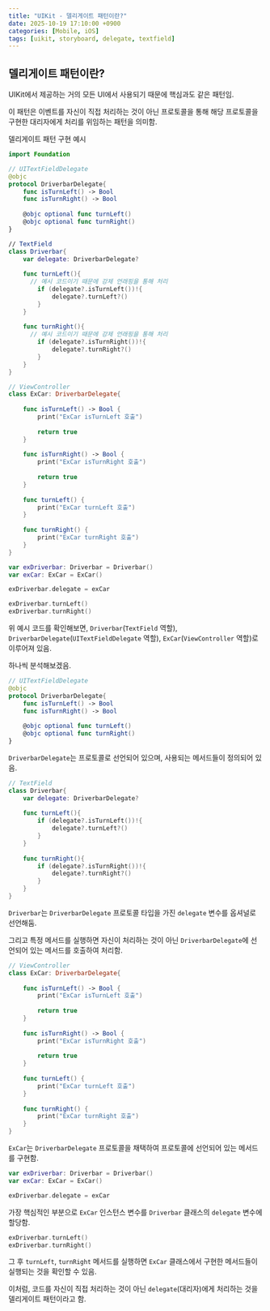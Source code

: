```yaml
---
title: "UIKit - 델리게이트 패턴이란?"
date: 2025-10-19 17:10:00 +0900
categories: [Mobile, iOS]
tags: [uikit, storyboard, delegate, textfield]
---
```


## **델리게이트 패턴이란?**
UIKit에서 제공하는 거의 모든 UI에서 사용되기 때문에 핵심과도 같은 패턴임.

이 패턴은 이벤트를 자신이 직접 처리하는 것이 아닌 프로토콜을 통해 해당 프로토콜을 구현한 대리자에게 처리를 위임하는 패턴을 의미함.

델리게이트 패턴 구현 예시
```swift
import Foundation

// UITextFieldDelegate
@objc
protocol DriverbarDelegate{
    func isTurnLeft() -> Bool
    func isTurnRight() -> Bool
    
    @objc optional func turnLeft()
    @objc optional func turnRight()
}

// TextField
class Driverbar{
    var delegate: DriverbarDelegate?
    
    func turnLeft(){
      // 예시 코드이기 때문에 강제 언래핑을 통해 처리
        if (delegate?.isTurnLeft())!{
            delegate?.turnLeft?()
        }
    }
    
    func turnRight(){
      // 예시 코드이기 때문에 강제 언래핑을 통해 처리
        if (delegate?.isTurnRight())!{
            delegate?.turnRight?()
        }
    }
}

// ViewController
class ExCar: DriverbarDelegate{
    
    func isTurnLeft() -> Bool {
        print("ExCar isTurnLeft 호출")
        
        return true
    }
    
    func isTurnRight() -> Bool {
        print("ExCar isTurnRight 호출")
        
        return true
    }
    
    func turnLeft() {
        print("ExCar turnLeft 호출")
    }
    
    func turnRight() {
        print("ExCar turnRight 호출")
    }
}

var exDriverbar: Driverbar = Driverbar()
var exCar: ExCar = ExCar()

exDriverbar.delegate = exCar

exDriverbar.turnLeft()
exDriverbar.turnRight()
```

위 예시 코드를 확인해보면, `Driverbar`(`TextField` 역할), `DriverbarDelegate`(`UITextFieldDelegate` 역할), `ExCar`(`ViewController` 역할)로 이루어져 있음.

하나씩 분석해보겠음.

```swift
// UITextFieldDelegate
@objc
protocol DriverbarDelegate{
    func isTurnLeft() -> Bool
    func isTurnRight() -> Bool
    
    @objc optional func turnLeft()
    @objc optional func turnRight()
}
```

`DriverbarDelegate`는 프로토콜로 선언되어 있으며, 사용되는 메서드들이 정의되어 있음.

```swift
// TextField
class Driverbar{
    var delegate: DriverbarDelegate?
    
    func turnLeft(){
        if (delegate?.isTurnLeft())!{
            delegate?.turnLeft?()
        }
    }
    
    func turnRight(){
        if (delegate?.isTurnRight())!{
            delegate?.turnRight?()
        }
    }
}
```

`Driverbar`는 `DriverbarDelegate` 프로토콜 타입을 가진 `delegate` 변수를 옵셔널로 선언해둠.

그리고 특정 메서드를 실행하면 자신이 처리하는 것이 아닌 `DriverbarDelegate`에 선언되어 있는 메서드를 호출하여 처리함.

```swift
// ViewController
class ExCar: DriverbarDelegate{
    
    func isTurnLeft() -> Bool {
        print("ExCar isTurnLeft 호출")
        
        return true
    }
    
    func isTurnRight() -> Bool {
        print("ExCar isTurnRight 호출")
        
        return true
    }
    
    func turnLeft() {
        print("ExCar turnLeft 호출")
    }
    
    func turnRight() {
        print("ExCar turnRight 호출")
    }
}
```

`ExCar`는 `DriverbarDelegate` 프로토콜을 채택하여 프로토콜에 선언되어 있는 메서드를 구현함.

```swift
var exDriverbar: Driverbar = Driverbar()
var exCar: ExCar = ExCar()

exDriverbar.delegate = exCar
```

가장 핵심적인 부분으로 `ExCar` 인스턴스 변수를 `Driverbar` 클래스의 `delegate` 변수에 할당함.

```swift
exDriverbar.turnLeft()
exDriverbar.turnRight()
```

그 후 `turnLeft`, `turnRight` 메서드를 실행하면 `ExCar` 클래스에서 구현한 메서드들이 실행되는 것을 확인할 수 있음.

이처럼, 코드를 자신이 직접 처리하는 것이 아닌 `delegate`(대리자)에게 처리하는 것을 델리게이트 패턴이라고 함.